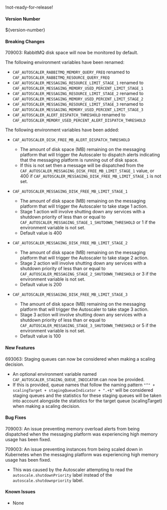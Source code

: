 
!not-ready-for-release!

#### Version Number
${version-number}

#### Breaking Changes
709003: RabbitMQ disk space will now be monitored by default.

The following environment variables have been renamed:
- `CAF_AUTOSCALER_RABBITMQ_MEMORY_QUERY_FREQ` renamed to `CAF_AUTOSCALER_RABBITMQ_RESOURCE_QUERY_FREQ`
- `CAF_AUTOSCALER_MESSAGING_RESOURCE_LIMIT_STAGE_1` renamed to `CAF_AUTOSCALER_MESSAGING_MEMORY_USED_PERCENT_LIMIT_STAGE_1`
- `CAF_AUTOSCALER_MESSAGING_RESOURCE_LIMIT_STAGE_2` renamed to `CAF_AUTOSCALER_MESSAGING_MEMORY_USED_PERCENT_LIMIT_STAGE_2`
- `CAF_AUTOSCALER_MESSAGING_RESOURCE_LIMIT_STAGE_3` renamed to `CAF_AUTOSCALER_MESSAGING_MEMORY_USED_PERCENT_LIMIT_STAGE_3`
- `CAF_AUTOSCALER_ALERT_DISPATCH_THRESHOLD` renamed to `CAF_AUTOSCALER_MEMORY_USED_PERCENT_ALERT_DISPATCH_THRESHOLD`

The following environment variables have been added:

- `CAF_AUTOSCALER_DISK_FREE_MB_ALERT_DISPATCH_THRESHOLD`
  - The amount of disk space (MB) remaining on the messaging platform that will trigger the Autoscaler to dispatch alerts indicating that the messaging platform is running out of disk space.
  - If this is not set then a message will be dispatched from the `CAF_AUTOSCALER_MESSAGING_DISK_FREE_MB_LIMIT_STAGE_1` value, or 400 if `CAF_AUTOSCALER_MESSAGING_DISK_FREE_MB_LIMIT_STAGE_1` is not set.

- `CAF_AUTOSCALER_MESSAGING_DISK_FREE_MB_LIMIT_STAGE_1`
  - The amount of disk space (MB) remaining on the messaging platform that will trigger the Autoscaler to take stage 1 action.
  - Stage 1 action will involve shutting down any services with a shutdown priority of less than or equal to `CAF_AUTOSCALER_MESSAGING_STAGE_1_SHUTDOWN_THRESHOLD` or 1 if the environment variable is not set.
  - Default value is 400

- `CAF_AUTOSCALER_MESSAGING_DISK_FREE_MB_LIMIT_STAGE_2`
  - The amount of disk space (MB) remaining on the messaging platform that will trigger the Autoscaler to take stage 2 action.
  - Stage 2 action will involve shutting down any services with a shutdown priority of less than or equal to `CAF_AUTOSCALER_MESSAGING_STAGE_2_SHUTDOWN_THRESHOLD` or 3 if the environment variable is not set.
  - Default value is 200

- `CAF_AUTOSCALER_MESSAGING_DISK_FREE_MB_LIMIT_STAGE_3`
  - The amount of disk space (MB) remaining on the messaging platform that will trigger the Autoscaler to take stage 3 action.
  - Stage 3 action will involve shutting down any services with a shutdown priority of less than or equal to `CAF_AUTOSCALER_MESSAGING_STAGE_3_SHUTDOWN_THRESHOLD` or 5 if the environment variable is not set.
  - Default value is 100

#### New Features
693063: Staging queues can now be considered when making a scaling decision.
- An optional environment variable named `CAF_AUTOSCALER_STAGING_QUEUE_INDICATOR` can now be provided.
- If this is provided, queue names that follow the naming pattern `"^" + scalingTarget + stagingQueueIndicator + ".+$"` will be considered
  staging queues and the statistics for these staging queues will be taken into account alongside the statistics for the target queue
  (scalingTarget) when making a scaling decision.

#### Bug Fixes
709003: An issue preventing memory overload alerts from being dispatched when the messaging platform was experiencing high memory usage has been fixed.  

709003: An issue preventing instances from being scaled down in Kubernetes when the messaging platform was experiencing high memory usage has been fixed.  
- This was caused by the Autoscaler attempting to read the `autoscale.shutdownPriority` label instead of the `autoscale.shutdownpriority` label.

#### Known Issues
- None
